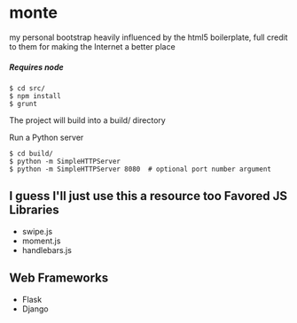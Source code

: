 # monte

my personal bootstrap
heavily influenced by the html5 boilerplate, full credit to them for making the
Internet a better place

##### Requires node

```
$ cd src/
$ npm install
$ grunt
```

The project will build into a build/ directory

Run a Python server
```
$ cd build/
$ python -m SimpleHTTPServer
$ python -m SimpleHTTPServer 8080  # optional port number argument
```

I guess I'll just use this a resource too
Favored JS Libraries
----------------------------------------
- swipe.js
- moment.js
- handlebars.js

Web Frameworks
----------------------------------------
- Flask
- Django
